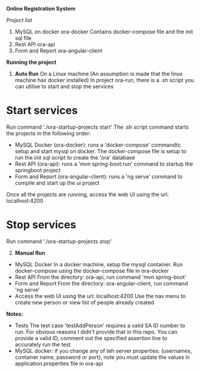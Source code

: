 **Online Registration System**

*Project list*
1. MySQL on docker
ora-docker
Contains docker-compose file and the init sql file
2. Rest API
ora-api
3. Form and Report
ora-angular-client

**Running the project**

1. **Auto Run**
On a Linux machine (An assumption is made that the linux machine has docker installed)
In project ora-run, there is a .sh script you can utilise to start and stop the services

# Start services
Run command './ora-startup-projects start'
The .sh script command starts the projects in the following order:
* MySQL Docker (ora-docker): runs a 'docker-compose' commandto setup and start mysql on docker. The docker-compose file is setup to run the init sql script to create the 'ora' database
* Rest API (ora-api): runs a 'mvn spring-boot:run' command to startup the springboot project
* Form and Report (ora-angular-client): runs a 'ng serve' command to compile and start up the ui project

Once all the projects are running, access the web UI using the url: localhost:4200

# Stop services
Run command './ora-startup-projects stop'

2. **Manual Run**
* MySQL Docker
In a docker machine, setup the mysql container. Run docker-compose using the docker-compose file in ora-docker
* Rest API 
From the directory: ora-api, run command 'mvn spring-boot'
* Form and Report 
From the directory: ora-angular-client, run command 'ng serve'
* Access the web UI using the url: localhost:4200 Use the nav menu to create new person or view list of people already created


**Notes:**
* Tests
The test case 'testAddPerson' requires a valid SA ID number to run. For obvious reasons I didn't provide that in this repo. You can provide a valid ID, comment out the specified assertion line to accurately run the test
* MySQL docker: 
if you change any of teh server properties: (usernames, container name, password or port), note you must update the values in application.properties file in ora-api
